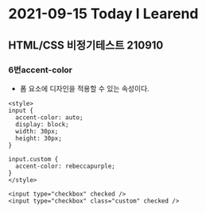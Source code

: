 # 2021-09-15 Today I Learend

## HTML/CSS 비정기테스트 210910

### 6번accent-color
* 폼 요소에 디자인을 적용할 수 있는 속성이다.
~~~
<style>
input {
  accent-color: auto;
  display: block;
  width: 30px;
  height: 30px;
}

input.custom {
  accent-color: rebeccapurple;
}
</style>

<input type="checkbox" checked />
<input type="checkbox" class="custom" checked />
~~~
